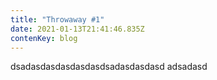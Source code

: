 ```yaml
---
title: "Throwaway #1"
date: 2021-01-13T21:41:46.835Z
contenKey: blog
---
```

dsadasdasdasdasdasdsadasdasdasd adsadasd

